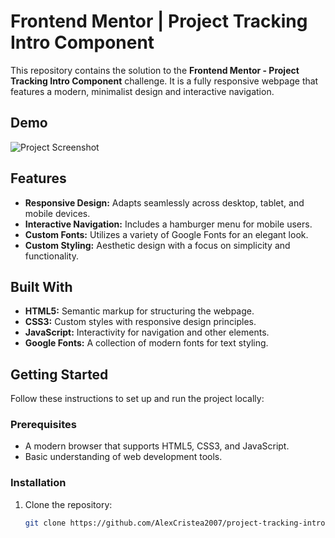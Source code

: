 # Frontend Mentor | Project Tracking Intro Component

This repository contains the solution to the **Frontend Mentor - Project Tracking Intro Component** challenge. It is a fully responsive webpage that features a modern, minimalist design and interactive navigation. 

## Demo

![Project Screenshot](images/illustration-devices.svg)

## Features

- **Responsive Design:** Adapts seamlessly across desktop, tablet, and mobile devices.
- **Interactive Navigation:** Includes a hamburger menu for mobile users.
- **Custom Fonts:** Utilizes a variety of Google Fonts for an elegant look.
- **Custom Styling:** Aesthetic design with a focus on simplicity and functionality.

## Built With

- **HTML5:** Semantic markup for structuring the webpage.
- **CSS3:** Custom styles with responsive design principles.
- **JavaScript:** Interactivity for navigation and other elements.
- **Google Fonts:** A collection of modern fonts for text styling.

## Getting Started

Follow these instructions to set up and run the project locally:

### Prerequisites

- A modern browser that supports HTML5, CSS3, and JavaScript.
- Basic understanding of web development tools.

### Installation

1. Clone the repository:
   ```bash
   git clone https://github.com/AlexCristea2007/project-tracking-intro-component.git
